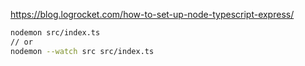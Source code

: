 https://blog.logrocket.com/how-to-set-up-node-typescript-express/

```sh
nodemon src/index.ts
// or
nodemon --watch src src/index.ts
```
